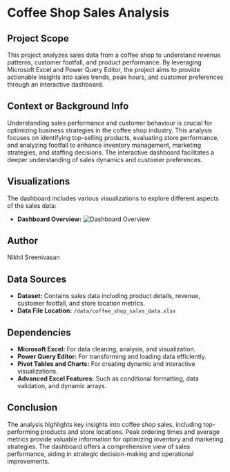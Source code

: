 # Coffee Shop Sales Analysis

## Project Scope
This project analyzes sales data from a coffee shop to understand revenue patterns, customer footfall, and product performance. By leveraging Microsoft Excel and Power Query Editor, the project aims to provide actionable insights into sales trends, peak hours, and customer preferences through an interactive dashboard.

## Context or Background Info
Understanding sales performance and customer behaviour is crucial for optimizing business strategies in the coffee shop industry. This analysis focuses on identifying top-selling products, evaluating store performance, and analyzing footfall to enhance inventory management, marketing strategies, and staffing decisions. The interactive dashboard facilitates a deeper understanding of sales dynamics and customer preferences.

## Visualizations
The dashboard includes various visualizations to explore different aspects of the sales data:
- **Dashboard Overview:** ![Dashboard Overview](reports/figures/Interacive%20Sales%20Analysis-2.png)

## Author
Nikhil Sreenivasan

## Data Sources
- **Dataset:** Contains sales data including product details, revenue, customer footfall, and store location metrics.
- **Data File Location:** `/data/coffee_shop_sales_data.xlsx`

## Dependencies
- **Microsoft Excel:** For data cleaning, analysis, and visualization.
- **Power Query Editor:** For transforming and loading data efficiently.
- **Pivot Tables and Charts:** For creating dynamic and interactive visualizations.
- **Advanced Excel Features:** Such as conditional formatting, data validation, and dynamic arrays.

## Conclusion
The analysis highlights key insights into coffee shop sales, including top-performing products and store locations. Peak ordering times and average metrics provide valuable information for optimizing inventory and marketing strategies. The dashboard offers a comprehensive view of sales performance, aiding in strategic decision-making and operational improvements.
